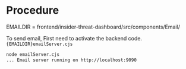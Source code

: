 # Procedure

EMAILDIR = frontend/insider-threat-dashboard/src/components/Email/

To send email, First need to activate the backend code. `{EMAILDIR}emailServer.cjs`


```bash
node emailServer.cjs
... Email server running on http://localhost:9090
```


